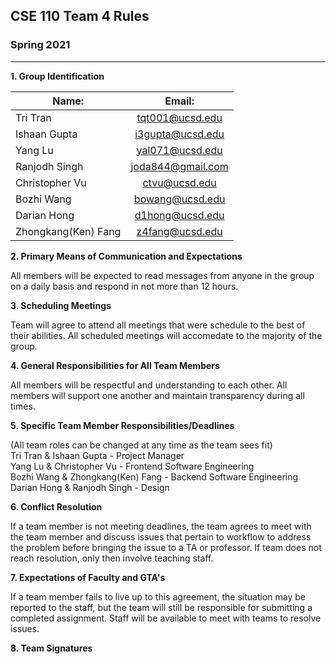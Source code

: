 ## CSE 110 Team 4 Rules
### Spring 2021

----

**1. Group Identification**

| Name:                | Email:            |
| -------------        |:-------------:    |
| Tri Tran             | tqt001@ucsd.edu   |
| Ishaan Gupta         | i3gupta@ucsd.edu  |
| Yang Lu              | yal071@ucsd.edu   |
| Ranjodh Singh        | joda844@gmail.com |
| Christopher Vu       | ctvu@ucsd.edu     |
| Bozhi Wang           | bowang@ucsd.edu   |
| Darian Hong          | d1hong@ucsd.edu   |
| Zhongkang(Ken) Fang  | z4fang@ucsd.edu   |

**2. Primary Means of Communication and Expectations**

All members will be expected to read messages from anyone in the group on a daily basis and respond in not more than 12 hours.

**3. Scheduling Meetings**

Team will agree to attend all meetings that were schedule to the best of their abilities. All scheduled meetings will accomedate to the majority of the group. 

**4. General Responsibilities for All Team Members**

All members will be respectful and understanding to each other. All members will support one another and maintain transparency during all times. 

**5. Specific Team Member Responsibilities/Deadlines**

(All team roles can be changed at any time as the team sees fit)  
Tri Tran & Ishaan Gupta - Project Manager  
Yang Lu & Christopher Vu - Frontend Software Engineering  
Bozhi Wang & Zhongkang(Ken) Fang - Backend Software Engineering  
Darian Hong & Ranjodh Singh - Design  

**6. Conflict Resolution** 

If a team member is not meeting deadlines, the team agrees to meet with the team member and discuss issues that pertain to workflow to address the problem before bringing the issue to a TA or professor. If team does not reach resolution, only then involve teaching staff. 

**7. Expectations of Faculty and GTA's**

If a team member fails to live up to this agreement, the situation may be reported to the staff, but the team will still be responsible for submitting a completed assignment. Staff will be available to meet with teams to resolve issues.

**8. Team Signatures**
